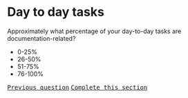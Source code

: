 # Day to day tasks

Approximately what percentage of your day-to-day tasks are documentation-related?

- 0-25%
- 26-50%
- 51-75%
- 76-100%

<kbd>[Previous question](A_7_official_duties.md)</kbd> 
<kbd>[Complete this section](/0_intro_basis_main/0_4_main_form.md)</kbd>